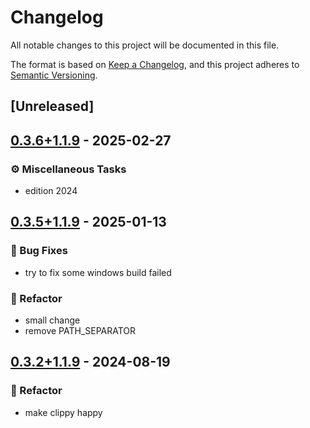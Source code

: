 # Changelog
All notable changes to this project will be documented in this file.

The format is based on [Keep a Changelog](https://keepachangelog.com/en/1.0.0/),
and this project adheres to [Semantic Versioning](https://semver.org/spec/v2.0.0.html).

## [Unreleased]

## [0.3.6+1.1.9](https://github.com/novel-rs/opencc-rs/compare/opencc-sys-v0.3.5+1.1.9...opencc-sys-v0.3.6+1.1.9) - 2025-02-27

### <!-- 7 -->⚙️ Miscellaneous Tasks

- edition 2024

## [0.3.5+1.1.9](https://github.com/novel-rs/opencc-rs/compare/opencc-sys-v0.3.4+1.1.9...opencc-sys-v0.3.5+1.1.9) - 2025-01-13

### <!-- 1 -->🐛 Bug Fixes

- try to fix some windows build failed

### <!-- 2 -->🚜 Refactor

- small change
- remove PATH_SEPARATOR

## [0.3.2+1.1.9](https://github.com/novel-rs/opencc-rs/compare/opencc-sys-v0.3.1+1.1.9...opencc-sys-v0.3.2+1.1.9) - 2024-08-19

### <!-- 2 -->🚜 Refactor
- make clippy happy
